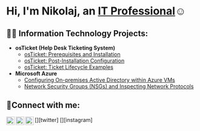 <h1>Hi, I'm Nikolaj, an <a href="https://linkedin.com/in/Nikolaj">IT Professional</a>☺</h1>

<h2>👨‍💻 Information Technology Projects:</h2>

- <b>osTicket (Help Desk Ticketing System)</b>
  - [osTicket: Prerequisites and Installation](https://github.com/NikolajCS/osticket-prereqs)
  - [osTicket: Post-Installation Configuration](https://github.com/NikolajCS/post-install-config)
  - [osTicket: Ticket Lifecycle Examples](https://github.com/NikolajCS/ticket-lifecycle)
- <b>Microsoft Azure</b>
  - [Configuring On-premises Active Directory within Azure VMs](https://github.com/NikolajCS/configure-ad)
  - [Network Security Groups (NSGs) and Inspecting Network Protocols](https://github.com/NikolajCS/azure-network-protocols)

<h2>🤳Connect with me:</h2>

[<img align="left" alt="Josh | Twitter" width="22px" src="https://cdn.jsdelivr.net/npm/simple-icons@v3/icons/twitter.svg" />][twitter]
[<img align="left" alt="Josh | LinkedIn" width="22px" src="https://cdn.jsdelivr.net/npm/simple-icons@v3/icons/linkedin.svg" />][linkedin]
[<img align="left" alt="Josh | Instagram" width="22px" src="https://cdn.jsdelivr.net/npm/simple-icons@v3/icons/instagram.svg" />][instagram]


[linkedin]: https://linkedin.com/in/Nikolaj
